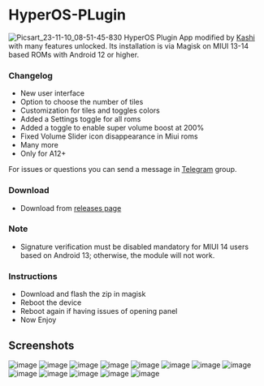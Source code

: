 # HyperOS-PLugin
![Picsart_23-11-10_08-51-45-830](https://github.com/Mods-Center/HyperOS-PLugin/assets/83476983/5786d600-d28f-4b7b-b751-0bd267bc0b6d)
HyperOS Plugin App modified by [Kashi](https://t.me/kakashi1v1) with many features unlocked.
Its installation is via Magisk on MIUI 13-14 based ROMs with Android 12 or higher.

### Changelog
- New user interface
- Option to choose the number of tiles
- Customization for tiles and toggles colors
- Added a Settings toggle for all roms
- Added a toggle to enable super volume boost at 200%
- Fixed Volume Slider icon disappearance in Miui roms
- Many more
- Only for A12+

For issues or questions you can send a message in [Telegram](https://t.me/amogus_discussion) group.

### Download

- Download from [releases page](https://github.com/Mods-Center/HyperOS-PLugin/releases)

### Note
- Signature verification must be disabled mandatory for MIUI 14 users based on Android 13; otherwise, the module will not work. 

### Instructions
- Download and flash the zip in magisk 
- Reboot the device
- Reboot again if having issues of opening panel
- Now Enjoy

## Screenshots
![image](https://github.com/Mods-Center/HyperOS-PLugin/assets/83476983/a9b67d4f-f0be-428f-978b-529bb7e94f19)
![image](https://github.com/Mods-Center/HyperOS-PLugin/assets/83476983/17dd50c1-dd55-46d8-8b09-facb340b312d)
![image](https://github.com/Mods-Center/HyperOS-PLugin/assets/83476983/6f29236d-cdf9-4180-bee3-e19998448793)
![image](https://github.com/Mods-Center/HyperOS-PLugin/assets/83476983/c403467e-e589-4d1c-bc7b-22ef3731dd98)
![image](https://github.com/Mods-Center/HyperOS-PLugin/assets/83476983/e46be59d-98a9-409b-a797-7485d4cfd59d)
![image](https://github.com/Mods-Center/HyperOS-PLugin/assets/83476983/a1ff4f23-5c0e-46cd-b393-3b16f66483e0)
![image](https://github.com/Mods-Center/HyperOS-PLugin/assets/83476983/0f5b05ee-e37c-4866-85da-b6a72a3b4615)
![image](https://github.com/Mods-Center/HyperOS-PLugin/assets/83476983/b4842bd0-6f25-4514-915a-e43884b25abd)
![image](https://github.com/Mods-Center/HyperOS-PLugin/assets/83476983/048f6913-7c65-435e-80ed-ade3b8c4f17f)
![image](https://github.com/Mods-Center/HyperOS-PLugin/assets/83476983/6f6d1320-8a2a-4581-97e4-e65a4e4d1c26)
![image](https://github.com/Mods-Center/HyperOS-PLugin/assets/83476983/d1315324-58cd-4f85-9b36-931f55d890ac)
![image](https://github.com/Mods-Center/HyperOS-PLugin/assets/83476983/192d7499-1900-4b0a-bfe2-600fbd76013c)
![image](https://github.com/Mods-Center/HyperOS-PLugin/assets/83476983/3c0a8317-c9bd-42e7-b8eb-bc2cc1e867ba)













